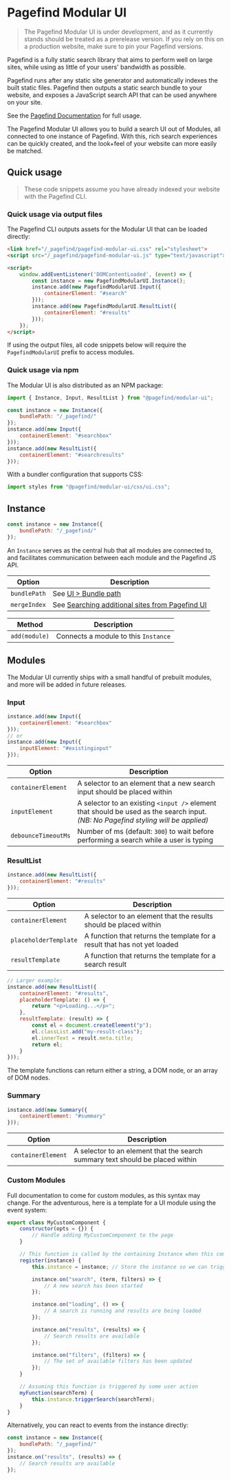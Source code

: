 # Pagefind Modular UI

> The Pagefind Modular UI is under development, and as it currently stands should be treated as a prerelease version. If you rely on this on a production website, make sure to pin your Pagefind versions.

Pagefind is a fully static search library that aims to perform well on large sites, while using as little of your users' bandwidth as possible. 

Pagefind runs after any static site generator and automatically indexes the built static files. Pagefind then outputs a static search bundle to your website, and exposes a JavaScript search API that can be used anywhere on your site.

See the [Pagefind Documentation](https://pagefind.app/) for full usage.

The Pagefind Modular UI allows you to build a search UI out of Modules, all connected to one instance of Pagefind. With this, rich search experiences can be quickly created, and the look+feel of your website can more easily be matched.

## Quick usage

> These code snippets assume you have already indexed your website with the Pagefind CLI.

### Quick usage via output files
The Pagefind CLI outputs assets for the Modular UI that can be loaded directly:

```html
<link href="/_pagefind/pagefind-modular-ui.css" rel="stylesheet">
<script src="/_pagefind/pagefind-modular-ui.js" type="text/javascript"></script>

<script>
    window.addEventListener('DOMContentLoaded', (event) => {
        const instance = new PagefindModularUI.Instance();
        instance.add(new PagefindModularUI.Input({
            containerElement: "#search"
        }));
        instance.add(new PagefindModularUI.ResultList({
            containerElement: "#results"
        }));
    });
</script>
```

If using the output files, all code snippets below will require the `PagefindModularUI` prefix to access modules.

### Quick usage via npm
The Modular UI is also distributed as an NPM package:

```js
import { Instance, Input, ResultList } from "@pagefind/modular-ui";

const instance = new Instance({
    bundlePath: "/_pagefind/"
});
instance.add(new Input({
    containerElement: "#searchbox"
}));
instance.add(new ResultList({
    containerElement: "#searchresults"
}));
```

With a bundler configuration that supports CSS:

```js
import styles from "@pagefind/modular-ui/css/ui.css";
```

## Instance

```js
const instance = new Instance({
    bundlePath: "/_pagefind/"
});
```

An `Instance` serves as the central hub that all modules are connected to, and facilitates communication between each module and the Pagefind JS API.

| Option | Description |
|-|-|
| `bundlePath` | See [UI > Bundle path](https://pagefind.app/docs/ui/#bundle-path) |
| `mergeIndex` | See [Searching additional sites from Pagefind UI](https://pagefind.app/docs/multisite/#searching-additional-sites-from-pagefind-ui) |

| Method | Description |
|-|-|
| `add(module)` | Connects a module to this `Instance` |

## Modules

The Modular UI currently ships with a small handful of prebuilt modules, and more will be added in future releases.

### Input

```js
instance.add(new Input({
    containerElement: "#searchbox"
}));
// or
instance.add(new Input({
    inputElement: "#existinginput"
}));
```

| Option | Description |
|-|-|
| `containerElement` | A selector to an element that a new search input should be placed within |
| `inputElement` | A selector to an existing `<input />` element that should be used as the search input. _(NB: No Pagefind styling will be applied)_ |
| `debounceTimeoutMs` | Number of ms (default: `300`) to wait before performing a search while a user is typing |

### ResultList

```js
instance.add(new ResultList({
    containerElement: "#results"
}));
```

| Option | Description |
|-|-|
| `containerElement` | A selector to an element that the results should be placed within |
| `placeholderTemplate` | A function that returns the template for a result that has not yet loaded |
| `resultTemplate` | A function that returns the template for a search result |

```js
// Larger example:
instance.add(new ResultList({
    containerElement: "#results",
    placeholderTemplate: () => {
        return "<p>Loading...</p>";
    },
    resultTemplate: (result) => {
        const el = document.createElement("p");
        el.classList.add("my-result-class");
        el.innerText = result.meta.title;
        return el;
    }
}));
```

The template functions can return either a string, a DOM node, or an array of DOM nodes.

### Summary

```js
instance.add(new Summary({
    containerElement: "#summary"
}));
```

| Option | Description |
|-|-|
| `containerElement` | A selector to an element that the search summary text should be placed within |

### Custom Modules

Full documentation to come for custom modules, as this syntax may change. For the adventurous, here is a template for a UI module using the event system:

```js
export class MyCustomComponent {
    constructor(opts = {}) {
        // Handle adding MyCustomComponent to the page
    }

    // This function is called by the containing Instance when this component is added
    register(instance) {
        this.instance = instance; // Store the instance so we can trigger events

        instance.on("search", (term, filters) => {
            // A new search has been started
        });

        instance.on("loading", () => {
            // A search is running and results are being loaded
        });

        instance.on("results", (results) => {
            // Search results are available
        });

        instance.on("filters", (filters) => {
            // The set of available filters has been updated
        });
    }

    // Assuming this function is triggered by some user action
    myFunction(searchTerm) {
        this.instance.triggerSearch(searchTerm);
    }
}
```

Alternatively, you can react to events from the instance directly:

```js
const instance = new Instance({
    bundlePath: "/_pagefind/"
});
instance.on("results", (results) => {
    // Search results are available
});
```
